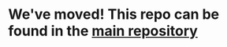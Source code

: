 # We've moved! This repo can be found in the [main repository][main]

[main]: https://github.com/MvvmCross/MvvmCross/tree/develop/MvvmCross-AndroidSupport